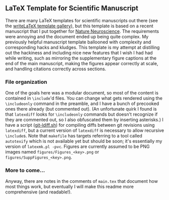 ## LaTeX Template for Scientific Manuscript

There are many LaTeX templates for scientific manuscripts out there (see the [writeLaTeX template
gallery](https://www.writelatex.com/templates)), but this template is based on a recent manuscript that I put together
for [Nature Neuroscience](http://www.nature.com/neuro/index.html). The requirements were annoying and the document
ended up being quite complex. My previously helpful manuscript template ballooned with complexity and corresponding
hacks and kludges. This template is my attempt at distilling out the hackiness and including nice new features that I
wish I had had while writing, such as mirroring the supplementary figure captions at the end of the main manuscript,
making the figures appear correctly at scale, and handling citations correctly across sections.

### File organization

One of the goals here was a modular document, so most of the content is contained in `\include`'d files. You can change
what gets rendered using the `\includeonly` command in the preamble, and I have a bunch of precooked ones there already
(but commented out). (An unfortunate quirk I found is that `latexdiff` looks for `\includeonly` commands but doesn't
recognize if they are commented out, so I also obfuscated them by inserting asterisks.) I have a script
([git-ldiff.sh](https://github.com/jdmonaco/git-latexdiff-wrapper)) for compiling diffs between git revisions using `latexdiff`, but a current version of `latexdiff` is necessary to allow recursive `\include`s. Note
that `makefile` has targets referring to a tool called `autotexify` which is not available yet but should be soon; it's
essentially my version of `latexmk.pl -pvc`. Figures are currently assumed to be PNG images named
`figures/Figures_<key>.png` or `figures/SuppFigures_<key>.png`.

### More to come...

Anyway, there are notes in the comments of `main.tex` that document how most things work, but eventually I will make
this readme more comprehensive (and readable!).
